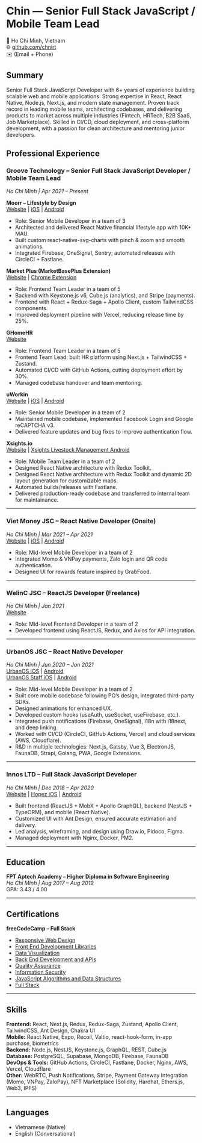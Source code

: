 # Chin — Senior Full Stack JavaScript / Mobile Team Lead

📍 Ho Chi Minh, Vietnam  
🌐 [github.com/chnirt](https://github.com/chnirt)  
✉️ (Email + Phone)  

## Summary
Senior Full Stack JavaScript Developer with 6+ years of experience building scalable web and mobile applications. Strong expertise in React, React Native, Node.js, Next.js, and modern state management. Proven track record in leading mobile teams, architecting codebases, and delivering products to market across multiple industries (Fintech, HRTech, B2B SaaS, Job Marketplace). Skilled in CI/CD, cloud deployment, and cross-platform development, with a passion for clean architecture and mentoring junior developers.

## Professional Experience

### Groove Technology – Senior Full Stack JavaScript Developer / Mobile Team Lead  
*Ho Chi Minh | Apr 2021 – Present*  

**Moorr – Lifestyle by Design**  
[Website](https://www.moorr.com.au/) | [iOS](https://apps.apple.com/au/app/moorr-lifestyle-by-design/id1601360465) | [Android](https://play.google.com/store/apps/details?id=com.moorr.android)  
- Role: Senior Mobile Developer in a team of 3
- Architected and delivered React Native financial lifestyle app with 10K+ MAU.  
- Built custom react-native-svg-charts with pinch & zoom and smooth animations.  
- Integrated Firebase, OneSignal, Sentry; automated releases with CircleCI + Fastlane.  

**Market Plus (MarketBasePlus Extension)**  
[Website](https://www.marketbaseplus.com/) | [Chrome Extension](https://www.marketbaseplus.com/chrome-extensions/)  
- Role: Frontend Team Leader in a team of 5
- Backend with Keystone.js v6, Cube.js (analytics), and Stripe (payments).  
- Frontend with React + Redux-Saga + Apollo Client, custom TailwindCSS components.  
- Improved deployment pipeline with Vercel, reducing release time by 25%.  

**GHomeHR**  
[Website](https://ghomehr.groovetechnology.com)  
- Role: Frontend Team Leader in a team of 5
- Frontend Team Lead: built HR platform using Next.js + TailwindCSS + Zustand.  
- Automated CI/CD with GitHub Actions, cutting deployment effort by 30%.  
- Managed codebase handover and team mentoring.  

**uWorkin**  
[Website](https://www.uworkin.com/) | [iOS](https://apps.apple.com/us/app/uworkin-jobs-100-000-jobs/id533648804?ls=1) | [Android](https://play.google.com/store/apps/details?id=com.uworkin.android.uworkin)  
- Role: Senior Mobile Developer in a team of 2
- Maintained mobile codebase, implemented Facebook Login and Google reCAPTCHA v3.  
- Delivered feature updates and bug fixes to improve authentication flow.  

**Xsights.io**  
[Website](https://xsights.io/) | [Xsights Livestock Management Android](https://play.google.com/store/apps/details?id=io.xsights.android.xlm&hl=en)  
- Role: Mobile Team Leader in a team of 2
- Designed React Native architecture with Redux Toolkit.  
- Designed React Native architecture with Redux Toolkit and dynamic 2D layout generation for customizable maps.
- Automated builds/releases with Fastlane.  
- Delivered production-ready codebase and transferred to internal team for maintainance.  

---

### Viet Money JSC – React Native Developer (Onsite)  
*Ho Chi Minh | Mar 2021 – Apr 2021*  
[Website](https://vietmoney.vn/) | [iOS](https://apps.apple.com/vn/app/vietmoney/id156773856) | [Android](https://play.google.com/store/apps/details?id=com.vietmoney)  
- Role: Mid-level Mobile Developer in a team of 2
- Integrated Momo & VNPay payments, Zalo login and QR code authentication.  
- Designed UI for rewards feature inspired by GrabFood.  

---

### WelinC JSC – ReactJS Developer (Freelance)  
*Ho Chi Minh | Jan 2021*  
[Website](http://welinc.vn/)  
- Role: Mid-level Frontend Developer in a team of 2
- Developed frontend using ReactJS, Redux, and Axios for API integration.  

---

### UrbanOS JSC – React Native Developer  
*Ho Chi Minh | Jun 2020 – Jan 2021*  
[UrbanOS iOS](https://apps.apple.com/vn/app/urbanos/id1535447090) | [Android](https://play.google.com/store/apps/details?id=com.urbanos.tenant)  
[UrbanOS Staff iOS](https://apps.apple.com/vn/app/urbanos-for-staff/id1535414469) | [Android](https://play.google.com/store/apps/details?id=com.urbanos.staff)  
- Role: Mid-level Mobile Developer in a team of 2
- Built core mobile codebase following PO’s design, integrated third-party SDKs.  
- Designed animations for enhanced UX.  
- Developed custom hooks (useAuth, useSocket, useFirebase, etc.).  
- Integrated push notifications (Firebase, OneSignal), i18n with i18next, and deep linking.  
- Worked with CI/CD (CircleCI, GitHub Actions, Vercel) and cloud services (AWS, Cloudflare).  
- R&D in multiple technologies: Next.js, Gatsby, Vue 3, ElectronJS, FaunaDB, Strapi, Golang, PWA, Google Extensions.  

---

### Innos LTD – Full Stack JavaScript Developer  
*Ho Chi Minh | Dec 2018 – Apr 2020*  
[Website](https://acexis.com/) | [Hopez iOS](https://apps.apple.com/vn/app/hopez-conference/id1510708930) | [Android](https://play.google.com/store/apps/details?id=com.hopezcfr)  
- Built frontend (ReactJS + MobX + Apollo GraphQL), backend (NestJS + TypeORM), and mobile (React Native).  
- Customized UI with Ant Design, ensured accurate estimation and delivery.  
- Led analysis, wireframing, and design using Draw.io, Pidoco, Figma.  
- Managed deployment with Nginx, Docker, PM2.  

---

## Education  
**FPT Aptech Academy – Higher Diploma in Software Engineering**  
*Ho Chi Minh | Aug 2017 – Aug 2019*  
GPA: 3.43 / 4.00  

---

## Certifications  
**freeCodeCamp – Full Stack**  
- [Responsive Web Design](https://www.freecodecamp.org/certification/fccf5fba185-1322-4957-8c66-95667df69629/responsive-web-design)
- [Front End Development Libraries](https://www.freecodecamp.org/certification/fccf5fba185-1322-4957-8c66-95667df69629/front-end-development-libraries)
- [Data Visualization](https://www.freecodecamp.org/certification/fccf5fba185-1322-4957-8c66-95667df69629/data-visualization)
- [Back End Development and APIs](https://www.freecodecamp.org/certification/fccf5fba185-1322-4957-8c66-95667df69629/back-end-development-and-apis)
- [Quality Assurance](https://www.freecodecamp.org/certification/fccf5fba185-1322-4957-8c66-95667df69629/quality-assurance-v7)
- [Information Security](https://www.freecodecamp.org/certification/fccf5fba185-1322-4957-8c66-95667df69629/information-security-v7)
- [JavaScript Algorithms and Data Structures](https://www.freecodecamp.org/certification/fccf5fba185-1322-4957-8c66-95667df69629/javascript-algorithms-and-data-structures)
- [Full Stack](https://www.freecodecamp.org/certification/fccf5fba185-1322-4957-8c66-95667df69629/full-stack) 

---

## Skills  
**Frontend:** React, Next.js, Redux, Redux-Saga, Zustand, Apollo Client, TailwindCSS, Ant Design, Chakra UI  
**Mobile:** React Native, Expo, Recoil, Valtio, react-hook-form, in-app purchase, biometrics  
**Backend:** Node.js, NestJS, Keystone.js, GraphQL, REST, Cube.js  
**Database:** PostgreSQL, Supabase, MongoDB, Firebase, FaunaDB  
**DevOps & Tools:** GitHub Actions, CircleCI, Fastlane, Docker, Nginx, AWS, Vercel, Cloudflare  
**Other:** WebRTC, Push Notifications, Stripe, Payment Gateway Integration (Momo, VNPay, ZaloPay), NFT Marketplace (Solidity, Hardhat, Ethers.js, Web3, IPFS)  

---

## Languages  
- Vietnamese (Native)  
- English (Conversational)  

